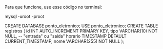 Para que funcione, use esse código no terminal:

mysql -uroot -proot

CREATE DATABASE ponto_eletronico;
USE ponto_eletronico;
CREATE TABLE registros (
  id INT AUTO_INCREMENT PRIMARY KEY,
  tipo VARCHAR(10) NOT NULL, -- "entrada" ou "saida"
  horario TIMESTAMP DEFAULT CURRENT_TIMESTAMP,
  nome VARCHAR(255) NOT NULL
);
